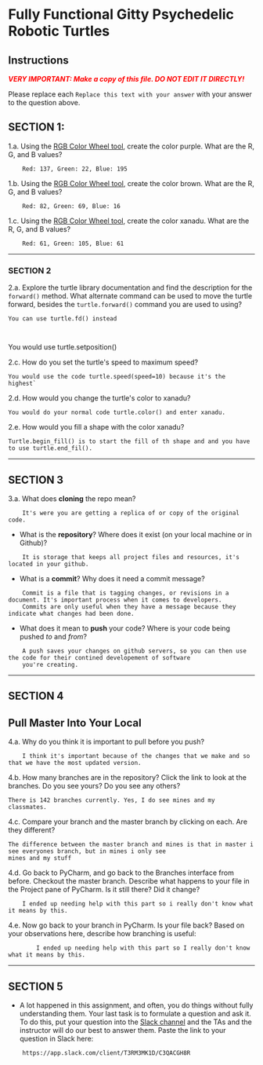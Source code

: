 # Fully Functional Gitty Psychedelic Robotic Turtles

## Instructions

**_<span style="color:red">
    VERY IMPORTANT: Make a copy of this file. DO NOT EDIT IT DIRECTLY!
</span>_**

Please replace each `Replace this text with your answer` 
with your answer to the question above.

## SECTION 1: 

1.a. Using the [RGB Color Wheel tool](https://colorspire.com/rgb-color-wheel/), create the color purple. 
     What are the R, G, and B values?
```
    Red: 137, Green: 22, Blue: 195
```

1.b. Using the [RGB Color Wheel tool](https://colorspire.com/rgb-color-wheel/), create the color brown. 
     What are the R, G, and B values? 

```
    Red: 82, Green: 69, Blue: 16
```

1.c. Using the [RGB Color Wheel tool](https://colorspire.com/rgb-color-wheel/), create the color xanadu. 
     What are the R, G, and B values?

```
    Red: 61, Green: 105, Blue: 61
```

---

### SECTION 2

2.a. Explore the turtle library documentation and find the description for the 
     `forward()` method. What alternate command can be used to move the turtle forward, 
     besides the `turtle.forward()` command you are used to using?

```
You can use turtle.fd() instead 
```

```2.b. What command from the turtle library can be used to print the turtle's current location?
   
```
You would use turtle.setposition()
    
2.c. How do you set the turtle's speed to maximum speed?
   
```
You would use the code turtle.speed(speed=10) because it's the highest` 

```

2.d. How would you change the turtle's color to xanadu? 

```
You would do your normal code turtle.color() and enter xanadu. 
```

2.e. How would you fill a shape with the color xanadu?

```
Turtle.begin_fill() is to start the fill of th shape and and you have to use turtle.end_fil(). 
```

---

## SECTION 3

3.a. What does **cloning** the repo mean?

```
    It's were you are getting a replica of or copy of the original code. 
```


- What is the **repository**? Where does it exist (on your local machine or in Github)?

```
    It is storage that keeps all project files and resources, it's located in your github. 
```


- What is a **commit**? Why does it need a commit message?

```
    Commit is a file that is tagging changes, or revisions in a document. It's important process when it comes to developers.
    Commits are only useful when they have a message because they indicate what changes had been done. 
```


- What does it mean to **push** your code? Where is your code being pushed _to_ and _from_?

```
    A push saves your changes on github servers, so you can then use the code for their contined developement of software 
    you're creating. 
```

---

## SECTION 4

## Pull Master Into Your Local

4.a. Why do you think it is important to pull before you push?

```
    I think it's important because of the changes that we make and so that we have the most updated version. 
```

4.b. How many branches are in the repository? 
     Click the link to look at the branches. Do you see yours? Do you see any others? 

```
There is 142 branches currently. Yes, I do see mines and my classmates. 
```


4.c. Compare your branch and the master branch by clicking on each. Are they different?

``` 
The difference between the master branch and mines is that in master i see everyones branch, but in mines i only see
mines and my stuff
```


4.d. Go back to PyCharm, and go back to the Branches interface from before. Checkout the 
     master branch.
     Describe what happens to your file in the Project pane of PyCharm. Is it still 
     there? Did it change?

```
    I ended up needing help with this part so i really don't know what it means by this. 
```


4.e. Now go back to your branch in PyCharm. Is your file back? Based on your observations
     here, describe how branching is useful:

```
        I ended up needing help with this part so I really don't know what it means by this. 

```

---

## SECTION 5
- A lot happened in this assignment, and often, you do things without fully 
  understanding them. Your last task is to formulate a question and ask it. 
  To do this, put your question into the [Slack channel](https://bereacs.slack.com/archives/C3QACGH8R) and the TAs and the instructor 
  will do our best to answer them. Paste the link to your question in Slack here:

```
    https://app.slack.com/client/T3RM3MK1D/C3QACGH8R
    
```




